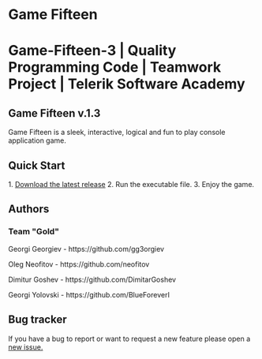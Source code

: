 <h1>Game Fifteen<h1>
<italic>
Game-Fifteen-3 | Quality Programming Code | Teamwork Project | Telerik Software Academy
</italic>


<h2>Game Fifteen v.1.3</h2>

Game Fifteen is a sleek, interactive, logical and fun to play console application game.

<h2>Quick Start</h2>
1. <a href = "https://github.com/gg3orgiev/game-fifteen/raw/master/Game-Fifteen-3/bin/Debug/GameFifteen.exe">Download the latest release</a>
2. Run the executable file.
3. Enjoy the game.

<h2>Authors</h2>
<h3>Team "Gold"</h3>
<p>Georgi Georgiev - https://github.com/gg3orgiev</p>
<p>Oleg Neofitov - https://github.com/neofitov</p>
<p>Dimitur Goshev - https://github.com/DimitarGoshev</p>
<p>Georgi Yolovski - https://github.com/BlueForeverI</p>

<h2>Bug tracker</h2>
If you have a bug to report or want to request a new feature please open
a <a href="https://github.com/gg3orgiev/game-fifteen/issues">new issue.</a>

